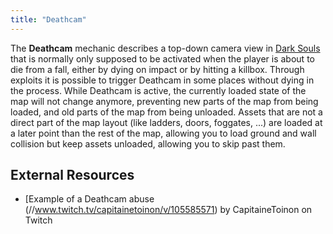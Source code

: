 ```yaml
---
title: "Deathcam"
---
```


The **Deathcam** mechanic describes a top-down camera view in [Dark Souls](/darksouls) that is normally only supposed to be activated when the player is about to die from a fall, either by dying on impact or by hitting a killbox. Through exploits it is possible to trigger Deathcam in some places without dying in the process. While Deathcam is active, the currently loaded state of the map will not change anymore, preventing new parts of the map from being loaded, and old parts of the map from being unloaded. Assets that are not a direct part of the map layout (like ladders, doors, foggates, ...) are loaded at a later point than the rest of the map, allowing you to load ground and wall collision but keep assets unloaded, allowing you to skip past them.

## External Resources

- [Example of a Deathcam abuse (//www.twitch.tv/capitainetoinon/v/105585571) by CapitaineToinon on Twitch
